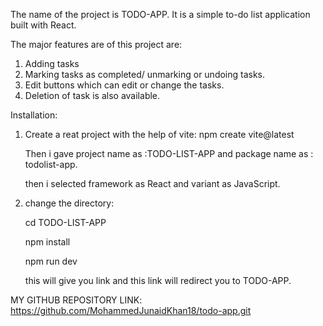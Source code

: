 The name of the project is TODO-APP.
It is a simple to-do list application built with React.

The major features are of this project are:
1. Adding tasks
2. Marking tasks as completed/ unmarking or undoing tasks.
3. Edit buttons which can edit or change the tasks.
4. Deletion of task is also available.

Installation:
1. Create a reat project with the help of vite:
    npm create vite@latest

    Then i gave project name as :TODO-LIST-APP and package name as : todolist-app.

    then i selected framework as React and variant as JavaScript.

2. change the directory:

    cd TODO-LIST-APP

    npm install

    npm run dev

    this will give you link and this link will redirect you to TODO-APP.




MY GITHUB REPOSITORY LINK:
https://github.com/MohammedJunaidKhan18/todo-app.git

